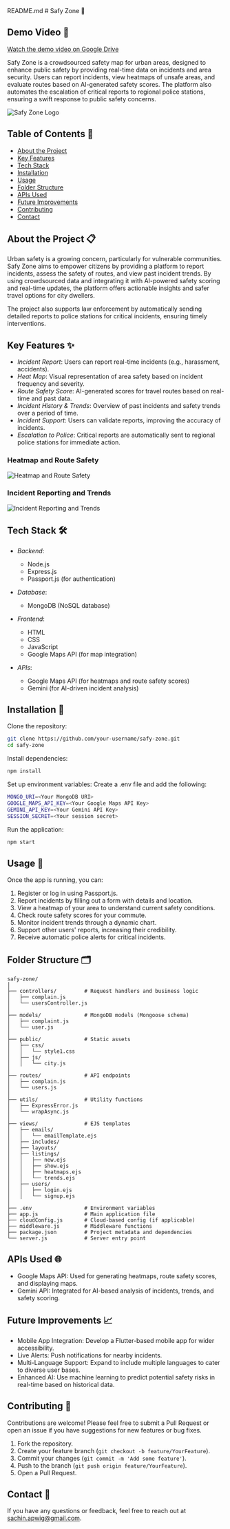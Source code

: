 <documents>
<document index="1">
<source>README.md</source>
<document_content>
# Safy Zone 🚨

## Demo Video 🎥

[Watch the demo video on Google Drive](https://drive.google.com/file/d/1OJ3Wib_LoI0Sv_CYLxrp0DmId4ZRjjhp/view?usp=sharing)


Safy Zone is a crowdsourced safety map for urban areas, designed to enhance public safety by providing real-time data on incidents and area security. Users can report incidents, view heatmaps of unsafe areas, and evaluate routes based on AI-generated safety scores. The platform also automates the escalation of critical reports to regional police stations, ensuring a swift response to public safety concerns.

![Safy Zone Logo](images/safy_zone_logo.jpg)

## Table of Contents 📖
- [About the Project](#about-the-project)
- [Key Features](#key-features)
- [Tech Stack](#tech-stack)
- [Installation](#installation)
- [Usage](#usage)
- [Folder Structure](#folder-structure)
- [APIs Used](#apis-used)
- [Future Improvements](#future-improvements)
- [Contributing](#contributing)
- [Contact](#contact)

## About the Project 📋
Urban safety is a growing concern, particularly for vulnerable communities. Safy Zone aims to empower citizens by providing a platform to report incidents, assess the safety of routes, and view past incident trends. By using crowdsourced data and integrating it with AI-powered safety scoring and real-time updates, the platform offers actionable insights and safer travel options for city dwellers.

The project also supports law enforcement by automatically sending detailed reports to police stations for critical incidents, ensuring timely interventions.

## Key Features ✨
- *Incident Report*: Users can report real-time incidents (e.g., harassment, accidents).
- *Heat Map*: Visual representation of area safety based on incident frequency and severity.
- *Route Safety Score*: AI-generated scores for travel routes based on real-time and past data.
- *Incident History & Trends*: Overview of past incidents and safety trends over a period of time.
- *Incident Support*: Users can validate reports, improving the accuracy of incidents.
- *Escalation to Police*: Critical reports are automatically sent to regional police stations for immediate action.

### Heatmap and Route Safety
![Heatmap and Route Safety](images/heatmap_route_safety.jpg)

### Incident Reporting and Trends
![Incident Reporting and Trends](images/incident_reporting_trends.jpg)

## Tech Stack 🛠
- *Backend*: 
  - Node.js
  - Express.js
  - Passport.js (for authentication)
  
- *Database*: 
  - MongoDB (NoSQL database)

- *Frontend*: 
  - HTML
  - CSS
  - JavaScript
  - Google Maps API (for map integration)

- *APIs*: 
  - Google Maps API (for heatmaps and route safety scores)
  - Gemini (for AI-driven incident analysis)

## Installation 🚀
Clone the repository:

```bash
git clone https://github.com/your-username/safy-zone.git
cd safy-zone
```

Install dependencies:

```bash
npm install
```

Set up environment variables: Create a .env file and add the following:

```bash
MONGO_URI=<Your MongoDB URI>
GOOGLE_MAPS_API_KEY=<Your Google Maps API Key>
GEMINI_API_KEY=<Your Gemini API Key>
SESSION_SECRET=<Your session secret>
```

Run the application:

```bash
npm start
```

## Usage 📱
Once the app is running, you can:

1. Register or log in using Passport.js.
2. Report incidents by filling out a form with details and location.
3. View a heatmap of your area to understand current safety conditions.
4. Check route safety scores for your commute.
5. Monitor incident trends through a dynamic chart.
6. Support other users' reports, increasing their credibility.
7. Receive automatic police alerts for critical incidents.

## Folder Structure 🗂
```
safy-zone/
│
├── controllers/         # Request handlers and business logic
│   ├── complain.js
│   └── usersController.js
│
├── models/              # MongoDB models (Mongoose schema)
│   ├── complaint.js
│   └── user.js
│
├── public/              # Static assets
│   ├── css/
│   │   └── style1.css
│   ├── js/
│   │   └── city.js
│
├── routes/              # API endpoints
│   ├── complain.js
│   └── users.js
│
├── utils/               # Utility functions
│   ├── ExpressError.js
│   └── wrapAsync.js
│
├── views/               # EJS templates
│   ├── emails/
│   │   └── emailTemplate.ejs
│   ├── includes/
│   ├── layouts/
│   ├── listings/
│   │   ├── new.ejs
│   │   ├── show.ejs
│   │   ├── heatmaps.ejs
│   │   └── trends.ejs
│   ├── users/
│   │   ├── login.ejs
│   │   └── signup.ejs
│
├── .env                 # Environment variables
├── app.js               # Main application file
├── cloudConfig.js       # Cloud-based config (if applicable)
├── middleware.js        # Middleware functions
├── package.json         # Project metadata and dependencies
└── server.js            # Server entry point
```

## APIs Used 🌐
- Google Maps API: Used for generating heatmaps, route safety scores, and displaying maps.
- Gemini API: Integrated for AI-based analysis of incidents, trends, and safety scoring.

## Future Improvements 📈
- Mobile App Integration: Develop a Flutter-based mobile app for wider accessibility.
- Live Alerts: Push notifications for nearby incidents.
- Multi-Language Support: Expand to include multiple languages to cater to diverse user bases.
- Enhanced AI: Use machine learning to predict potential safety risks in real-time based on historical data.

## Contributing 🤝
Contributions are welcome! Please feel free to submit a Pull Request or open an issue if you have suggestions for new features or bug fixes.

1. Fork the repository.
2. Create your feature branch (`git checkout -b feature/YourFeature`).
3. Commit your changes (`git commit -m 'Add some feature'`).
4. Push to the branch (`git push origin feature/YourFeature`).
5. Open a Pull Request.

## Contact 📧
If you have any questions or feedback, feel free to reach out at sachin.apwig@gmail.com.

</document>
</documents>
